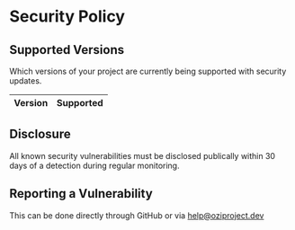 # Security Policy

## Supported Versions

Which versions of your project are
currently being supported with security updates.

| Version | Supported          |
| ------- | ------------------ |

<!-- policy update schedule -->

## Disclosure

All known security vulnerabilities must be disclosed publically within 30 days of a detection during regular monitoring.

## Reporting a Vulnerability

This can be done directly through GitHub or via help@oziproject.dev
